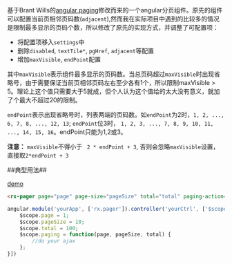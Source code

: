 基于Brant Wills的[angular paging](https://github.com/brantwills/Angular-Paging)修改而来的一个angular分页组件。原先的组件可以配置当前页相邻页码数(`adjacent`),然而我在实际项目中遇到的比较多的情况是限制最多显示的页码个数，所以修改了原先的实现方式，并调整了可配置项：

* 将配置项移入`settings`中
* 删除`disabled`, `textTile*`, `pgHref`, `adjacent`等配置
* 增加`maxVisible`, `endPoint`配置

其中`maxVisible`表示组件最多显示的页码数。当总页码超过`maxVisible`时出现省略号，由于需要保证当前页相邻页码左右至少各有1个，所以限制maxVisible > 5。理论上这个值只需要大于5就成，但个人认为这个值给的太大没有意义，就加了个最大不超过20的限制。

`endPoint`表示出现省略号时，列表两端的页码数。如`endPoint`为2时，`1, 2, ..., 6, 7, 8, ..., 12, 13`; `endPoint`位3时， `1, 2, 3, ..., 7, 8, 9, 10, 11, ..., 14, 15, 16`。endPoint只能为1,2或3。

**注意：** `maxVisible`不得小于 ` 2 * endPoint + 3`, 否则会忽略`maxVisible`设置，直接取`2*endPoint + 3`

##典型用法##

[demo](http://xunqilong.com/ngPager/index.html)

```html
<rx-pager page="page" page-size="pageSize" total="total" paging-action="paing(page, pageSize, total)"></rx-pager>

```
```javascript
angular.module('yourApp', ['rx.pager']).controller('yourCtrl', ['$scope', function($scope) {
    $scope.page = 1;
    $scope.pageSize = 10;
    $scope.total = 100;
    $scope.paging = function(page, pageSize, total) {
        //do your ajax
    };
}])
```
